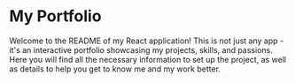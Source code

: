# My Portfolio 

Welcome to the README of my React application! This is not just any app - it's an interactive portfolio showcasing my projects, skills, and passions. Here you will find all the necessary information to set up the project, as well as details to help you get to know me and my work better.
